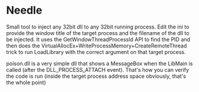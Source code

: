 # Needle

Small tool to inject any 32bit dll to any 32bit running process. Edit the ini to provide the window title of the target process and the filename of the dll to be injected. It uses the GetWindowThreadProcessId API to find the PID and then does the VirtualAllocEx+WriteProcessMemory+CreateRemoteThread trick to run LoadLibrary with the correct argument on that target process.

poison.dll is a very simple dll that shows a MessageBox when the LibMain is called (after the DLL_PROCESS_ATTACH event). That's how you can verify the code is run (inside the target process address space obviously, that's the whole point)
